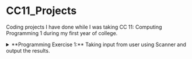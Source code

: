 # CC11_Projects
Coding projects I have done while I was taking CC 11: Computing Programming 1 during my first year of college.

<details>
<summary>**Programming Exercise 1:** Taking input from user using Scanner and output the results.</summary>
```
Enter your name: 
Sandy

Enter your address: 
CDO

Enter your school: 
XU

Enter your temperature: 
36

Enter your gender: 
F

Name: Sandy
Address: CDO
School: XU
Temperature: 36.0
Gender: F
```
</details>
